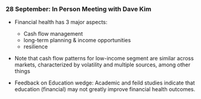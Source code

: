 ### 28 September: In Person Meeting with Dave Kim

- Financial health has 3 major aspects:
	- Cash flow management
	- long-term planning & income opportunities
	- resilience

- Note that cash flow patterns for low-income segment are similar across markets, characterized by volatility and multiple sources, among other things

- Feedback on Education wedge: Academic and feild studies indicate that education (financial) may not greatly improve financial health outcomes.
